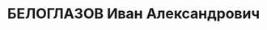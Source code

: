---
title: БЕЛОГЛАЗОВ Иван Александрович
description: 'Род. в 1900, Пермская обл., Ворошиловский р-н, с. Усолье, русский. Проживал:
  Пермская обл., г. Березники.

  Арестован 24.01.1937. Обв.: терр., диверсионная деятельность, к.-р. агитация, к.-р.
  деятельность. Приговор: 04.05.1937 – ВМН с конфискацией имущества. Расстрелян 04.05.1937'
---
